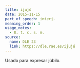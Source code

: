 ```yaml
---
title: ijujú
date: 2015-11-15
part_of_speech: interj.
meaning_order: 1
usage_notes:
  - U. t. c. s. m.
source:
  name: DLE 23
  link: https://dle.rae.es/ijujú
---
```


Usado para expresar júbilo.
